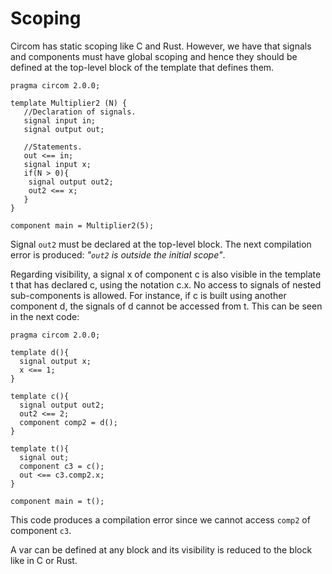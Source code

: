 # Scoping

Circom has static scoping like C and Rust. However, we have that signals and components must have global scoping and hence they should be defined at the top-level block of the template that defines them. 

```text
pragma circom 2.0.0;

template Multiplier2 (N) {
   //Declaration of signals.
   signal input in;
   signal output out;
   
   //Statements.
   out <== in;
   signal input x;
   if(N > 0){
   	signal output out2;
   	out2 <== x;
   }
}

component main = Multiplier2(5);
```

Signal `out2` must be declared at the top-level block. The next compilation error is produced: _"`out2` is outside the initial scope"_.

Regarding visibility, a signal x of component c is also visible in the template t that has declared c, using the notation c.x. No access to signals of nested sub-components is allowed. For instance, if c is built using another component d, the signals of d cannot be accessed from t.  This can be seen in the next code:

```text
pragma circom 2.0.0;

template d(){
  signal output x;
  x <== 1;
}

template c(){
  signal output out2;
  out2 <== 2;
  component comp2 = d();
}

template t(){
  signal out;
  component c3 = c();
  out <== c3.comp2.x;
}

component main = t();
```

This code produces a compilation error since we cannot access `comp2` of component `c3`.  

A var can be defined at any block and its visibility is reduced to the block like in C or Rust.

